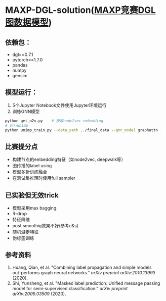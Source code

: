# MAXP-DGL-solution([MAXP竞赛DGL图数据模型](https://biendata.xyz/competition/maxp_dgl/))
依赖包：
------
- dgl==0.7.1
- pytorch==1.7.0
- pandas
- numpy
- gensim

模型运行：
-------

1. 5个Jupyter Notebook文件使用Jupyter环境运行
2. 训练GNN模型

```bash
python get_n2v.py    # 获取node2vec embedding
# 运行unimp
python unimp_train.py --data_path ../final_data --gnn_model graphattn --hidden_dim 64 --n_layers 2 --fanout 20,20 --batch_size 4000 --GPU 0 --out_path ./results --epoch 40 --savename unimp_graphattn
```

## 比赛提分点

- 构建节点的embedding特征（如node2vec, deepwalk等）
- 图传播的label using
- 模型多折训练融合
- 在测试集推理时使用full sampler

## 已实验但无效trick

- 模型采用max bagging
- R-drop
- 特征降维
- post smoothig效果不好(参考c&s)
- 随机游走特征
- 伪标签训练

## 参考资料

1. Huang, Qian, et al. "Combining label propagation and simple models out-performs graph neural networks." *arXiv preprint arXiv:2010.13993* (2020).
2. Shi, Yunsheng, et al. "Masked label prediction: Unified message passing model for semi-supervised classification." *arXiv preprint arXiv:2009.03509* (2020).

